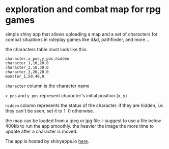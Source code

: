 # exploration and combat map for rpg games
simple shiny app that allows uploading a map and a set of characters for combat situations in roleplay games like d&d, pathfinder, and more...

the characters table must look like this:

```
character,x_pos,y_pos,hidden
character_1,10,20,0
character_2,10,30,0
character_3,20,20,0
monster_1,50,40,0
```
`character` column is the character name

`x_pos` and `y_pos` represent character's initial position (x, y)

`hidden` column represents the status of the character. if they are hidden, i.e. they can't be seen, set it to 1. 0 otherwise.

the map can be loaded from a jpeg or jpg file. i suggest to use a file below 400kb to run the app smoothly. the heavier the image the more time to update after a character is moved.

The app is hosted by shinyapps.io [here]([url](https://gabrit.shinyapps.io/rpg_exploration/)).
